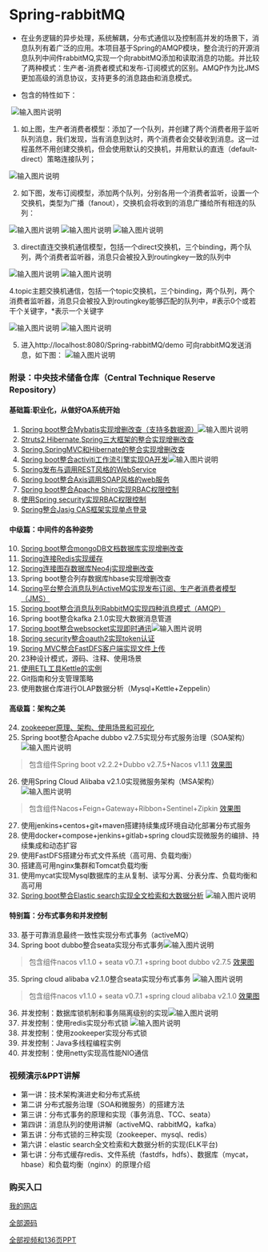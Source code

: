# Spring-rabbitMQ
  - 在业务逻辑的异步处理，系统解耦，分布式通信以及控制高并发的场景下，消息队列有着广泛的应用。本项目基于Spring的AMQP模块，整合流行的开源消息队列中间件rabbitMQ,实现一个向rabbitMQ添加和读取消息的功能。并比较了两种模式：生产者-消费者模式和发布-订阅模式的区别。AMQP作为比JMS更加高级的消息协议，支持更多的消息路由和消息模式。
  
- 包含的特性如下：

  ![输入图片说明](http://git.oschina.net/uploads/images/2017/0223/081751_c96aa8d6_1110335.png "在这里输入图片标题")
  
1. 如上图，生产者消费者模型：添加了一个队列，并创建了两个消费者用于监听队列消息，我们发现，当有消息到达时，两个消费者会交替收到消息。这一过程虽然不用创建交换机，但会使用默认的交换机，并用默认的直连（default-direct）策略连接队列；

![输入图片说明](http://git.oschina.net/uploads/images/2017/0223/081802_088eb810_1110335.png "在这里输入图片标题")

2. 如下图，发布订阅模型，添加两个队列，分别各用一个消费者监听，设置一个交换机，类型为广播（fanout），交换机会将收到的消息广播给所有相连的队列：

![输入图片说明](http://git.oschina.net/uploads/images/2017/0223/081828_bb1c0dad_1110335.png "在这里输入图片标题")
![输入图片说明](http://git.oschina.net/uploads/images/2017/0223/081836_cf8c1eca_1110335.png "在这里输入图片标题")
![输入图片说明](http://git.oschina.net/uploads/images/2017/0223/081845_581684b4_1110335.png "在这里输入图片标题")

3. direct直连交换机通信模型，包括一个direct交换机，三个binding，两个队列，两个消费者监听器，消息只会被投入到routingkey一致的队列中

 ![输入图片说明](https://git.oschina.net/uploads/images/2017/0902/111518_ec24f2cf_1110335.png "3.png")
 ![输入图片说明](https://git.oschina.net/uploads/images/2017/0902/111713_388a2cb4_1110335.png "5.png")

4.topic主题交换机通信，包括一个topic交换机，三个binding，两个队列，两个消费者监听器，消息只会被投入到routingkey能够匹配的队列中，#表示0个或若干个关键字，*表示一个关键字

![输入图片说明](https://git.oschina.net/uploads/images/2017/0902/122830_278b8f19_1110335.png "4.png")
![输入图片说明](https://git.oschina.net/uploads/images/2017/0902/122904_a0229951_1110335.png "6.png")

5. 进入http://localhost:8080/Spring-rabbitMQ/demo 可向rabbitMQ发送消息，如下图：
 ![输入图片说明](https://git.oschina.net/uploads/images/2017/0902/122918_5adae2c4_1110335.png "QQ截图20170902122553.png")

### 附录：中央技术储备仓库（Central Technique Reserve Repository）

#### 基础篇:职业化，从做好OA系统开始
1. [Spring boot整合Mybatis实现增删改查（支持多数据源）](https://gitee.com/shenzhanwang/SSM)![输入图片说明](https://img.shields.io/badge/-%E7%B2%BE%E5%93%81-orange.svg "在这里输入图片标题")
2. [Struts2,Hibernate,Spring三大框架的整合实现增删改查](https://gitee.com/shenzhanwang/S2SH)
3. [Spring,SpringMVC和Hibernate的整合实现增删改查](https://gitee.com/shenzhanwang/SSH)
4. [Spring boot整合activiti工作流引擎实现OA开发](https://gitee.com/shenzhanwang/Spring-activiti)![输入图片说明](https://img.shields.io/badge/-%E7%B2%BE%E5%93%81-orange.svg "在这里输入图片标题")
5. [Spring发布与调用REST风格的WebService](https://gitee.com/shenzhanwang/Spring-REST)
6. [Spring boot整合Axis调用SOAP风格的web服务](https://gitee.com/shenzhanwang/Spring-axis)
7. [Spring boot整合Apache Shiro实现RBAC权限控制](https://gitee.com/shenzhanwang/Spring-shiro)
8. [使用Spring security实现RBAC权限控制](https://gitee.com/shenzhanwang/spring-security-demo)
9. [Spring整合Jasig CAS框架实现单点登录](https://gitee.com/shenzhanwang/Spring-cas-sso)

#### 中级篇：中间件的各种姿势
10. [Spring boot整合mongoDB文档数据库实现增删改查](https://gitee.com/shenzhanwang/Spring-mongoDB)
11. [Spring连接Redis实现缓存](https://gitee.com/shenzhanwang/Spring-redis)
12. [Spring连接图存数据库Neo4j实现增删改查](https://gitee.com/shenzhanwang/Spring-neo4j)
13. Spring boot整合列存数据库hbase实现增删改查
14. [Spring平台整合消息队列ActiveMQ实现发布订阅、生产者消费者模型（JMS）](https://gitee.com/shenzhanwang/Spring-activeMQ)
15. [Spring boot整合消息队列RabbitMQ实现四种消息模式（AMQP）](https://gitee.com/shenzhanwang/Spring-rabbitMQ)
16. Spring boot整合kafka 2.1.0实现大数据消息管道
17. [Spring boot整合websocket实现即时通讯](https://gitee.com/shenzhanwang/Spring-websocket)![输入图片说明](https://img.shields.io/badge/-%E7%B2%BE%E5%93%81-orange.svg "在这里输入图片标题")
18. [Spring security整合oauth2实现token认证](https://gitee.com/shenzhanwang/Spring-security-oauth2)
19. [Spring MVC整合FastDFS客户端实现文件上传](https://gitee.com/shenzhanwang/Spring-fastdfs)
20. 23种设计模式，源码、注释、使用场景 
21. [使用ETL工具Kettle的实例](https://gitee.com/shenzhanwang/Kettle-demo)
22. Git指南和分支管理策略 
23. 使用数据仓库进行OLAP数据分析（Mysql+Kettle+Zeppelin）
#### 高级篇：架构之美
24. [zookeeper原理、架构、使用场景和可视化](https://gitee.com/shenzhanwang/zookeeper-practice)
25. Spring boot整合Apache dubbo v2.7.5实现分布式服务治理（SOA架构） ![输入图片说明](https://img.shields.io/badge/-%E7%B2%BE%E5%93%81-orange.svg "在这里输入图片标题") 
>  包含组件Spring boot v2.2.2+Dubbo v2.7.5+Nacos v1.1.1
<a href="https://images.gitee.com/uploads/images/2020/0114/084731_fd0b7a82_1110335.gif" target="_blank">效果图</a>
26. 使用Spring Cloud Alibaba v2.1.0实现微服务架构（MSA架构）![输入图片说明](https://img.shields.io/badge/-%E6%8B%9B%E7%89%8C-yellow.svg)   
>  包含组件Nacos+Feign+Gateway+Ribbon+Sentinel+Zipkin
<a href="https://images.gitee.com/uploads/images/2020/0106/201827_ac61db63_1110335.gif" target="_blank">效果图</a>
27. 使用jenkins+centos+git+maven搭建持续集成环境自动化部署分布式服务 
28. 使用docker+compose+jenkins+gitlab+spring cloud实现微服务的编排、持续集成和动态扩容 
29. 使用FastDFS搭建分布式文件系统（高可用、负载均衡）
30. 搭建高可用nginx集群和Tomcat负载均衡 
31. 使用mycat实现Mysql数据库的主从复制、读写分离、分表分库、负载均衡和高可用 
32. [Spring boot整合Elastic search实现全文检索和大数据分析](https://gitee.com/shenzhanwang/Spring-elastic_search) ![输入图片说明](https://img.shields.io/badge/-%E6%8B%9B%E7%89%8C-yellow.svg "在这里输入图片标题")
#### 特别篇：分布式事务和并发控制
33. 基于可靠消息最终一致性实现分布式事务（activeMQ）
34. Spring boot dubbo整合seata实现分布式事务![输入图片说明](https://img.shields.io/badge/-%E7%B2%BE%E5%93%81-orange.svg "在这里输入图片标题")
> 包含组件nacos v1.1.0 + seata v0.7.1 +spring boot dubbo v2.7.5
<a href="https://images.gitee.com/uploads/images/2020/0119/112233_62a33a77_1110335.gif" target="_blank">效果图</a>
35. Spring cloud alibaba v2.1.0整合seata实现分布式事务 ![输入图片说明](https://img.shields.io/badge/-%E7%B2%BE%E5%93%81-orange.svg "在这里输入图片标题")
> 包含组件nacos v1.1.0 + seata v0.7.1 +spring cloud alibaba v2.1.0
<a href="https://images.gitee.com/uploads/images/2020/0119/134408_ee14a016_1110335.gif" target="_blank">效果图</a>
36. 并发控制：数据库锁机制和事务隔离级别的实现![输入图片说明](https://img.shields.io/badge/-%E7%B2%BE%E5%93%81-orange.svg "在这里输入图片标题") 
37. 并发控制：使用redis实现分布式锁  ![输入图片说明](https://img.shields.io/badge/-%E7%B2%BE%E5%93%81-orange.svg "在这里输入图片标题")
38. 并发控制：使用zookeeper实现分布式锁 
39. 并发控制：Java多线程编程实例
40. 并发控制：使用netty实现高性能NIO通信 
### 视频演示&PPT讲解
- 第一讲：技术架构演进史和分布式系统
- 第二讲 分布式服务治理（SOA和微服务）的搭建方法
- 第三讲：分布式事务的原理和实现（事务消息、TCC、seata）
- 第四讲：消息队列的使用讲解（activeMQ、rabbitMQ，kafka）
- 第五讲：分布式锁的三种实现（zookeeper、mysql、redis）
- 第六讲：elastic search全文检索和大数据分析的实现(ELK平台)
- 第七讲：分布式缓存redis、文件系统（fastdfs，hdfs）、数据库（mycat，hbase）和负载均衡（nginx）的原理介绍

### 购买入口
<a href="http://www.vmfaka.net/list/UZvwyHjbu" target="_blank">我的网店</a>

<a href="http://www.vmfaka.net/list/fdxxX9PpS0s" target="_blank">全部源码</a>

<a href="http://www.vmfaka.net/list/fdxxWN5jUUs" target="_blank">全部视频和136页PPT</a>